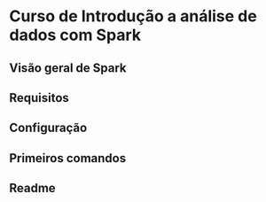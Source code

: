 # Curso de Introdução a análise de dados com Spark
## Visão geral de Spark
## Requisitos
## Configuração
## Primeiros comandos
## Readme
